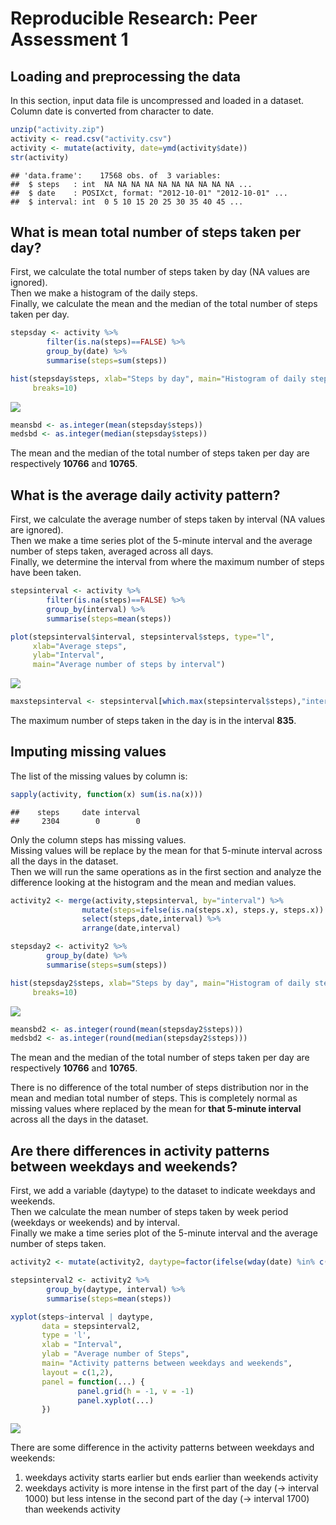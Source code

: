 # Reproducible Research: Peer Assessment 1



## Loading and preprocessing the data
In this section, input data file is uncompressed and loaded in a dataset.  
Column date is converted from character to date.

```r
unzip("activity.zip")
activity <- read.csv("activity.csv")
activity <- mutate(activity, date=ymd(activity$date))
str(activity)
```

```
## 'data.frame':	17568 obs. of  3 variables:
##  $ steps   : int  NA NA NA NA NA NA NA NA NA NA ...
##  $ date    : POSIXct, format: "2012-10-01" "2012-10-01" ...
##  $ interval: int  0 5 10 15 20 25 30 35 40 45 ...
```

## What is mean total number of steps taken per day?
First, we calculate the total number of steps taken by day (NA values are ignored).   
Then we make a histogram of the daily steps.  
Finally, we calculate the mean and the median of the total number of steps taken per day.

```r
stepsday <- activity %>%
        filter(is.na(steps)==FALSE) %>%
        group_by(date) %>%
        summarise(steps=sum(steps))

hist(stepsday$steps, xlab="Steps by day", main="Histogram of daily steps",
     breaks=10)
```

![](PA1_template_files/figure-html/stepsbyday-1.png) 

```r
meansbd <- as.integer(mean(stepsday$steps))
medsbd <- as.integer(median(stepsday$steps))
```
The mean and the median of the total number of steps taken per day are
respectively **10766** and **10765**.  

## What is the average daily activity pattern?
First, we calculate the average number of steps taken by interval (NA values are ignored).   
Then we make a time series plot of the 5-minute interval and the average number of steps taken, averaged across all days.  
Finally, we determine the interval from where the maximum number of steps have been taken.

```r
stepsinterval <- activity %>%
        filter(is.na(steps)==FALSE) %>%
        group_by(interval) %>%
        summarise(steps=mean(steps))

plot(stepsinterval$interval, stepsinterval$steps, type="l",
     xlab="Average steps",
     ylab="Interval",
     main="Average number of steps by interval")
```

![](PA1_template_files/figure-html/stepsbyinterval-1.png) 

```r
maxstepsinterval <- stepsinterval[which.max(stepsinterval$steps),"interval"]
```
The maximum number of steps taken in the day is in the interval **835**.

## Imputing missing values

The list of the missing values by column is:

```r
sapply(activity, function(x) sum(is.na(x)))
```

```
##    steps     date interval 
##     2304        0        0
```
Only the column steps has missing values.  
Missing values will be replace by the mean for that 5-minute interval across all the days in the dataset.  
Then we will run the same operations as in the first section and analyze the difference looking at the histogram and the mean and median values.

```r
activity2 <- merge(activity,stepsinterval, by="interval") %>%
                mutate(steps=ifelse(is.na(steps.x), steps.y, steps.x)) %>%
                select(steps,date,interval) %>%
                arrange(date,interval)

stepsday2 <- activity2 %>%
        group_by(date) %>%
        summarise(steps=sum(steps))

hist(stepsday2$steps, xlab="Steps by day", main="Histogram of daily steps",
     breaks=10)
```

![](PA1_template_files/figure-html/replacemissingvalues-1.png) 

```r
meansbd2 <- as.integer(round(mean(stepsday2$steps)))
medsbd2 <- as.integer(round(median(stepsday2$steps)))
```
The mean and the median of the total number of steps taken per day are
respectively **10766** and **10765**.

There is no difference of the total number of steps distribution nor in the mean and median total number of steps. This is completely normal as missing values where replaced by the mean for **that 5-minute interval** across all the days in the dataset.

## Are there differences in activity patterns between weekdays and weekends?
First, we add a variable (daytype) to the dataset to indicate weekdays and weekends.   
Then we calculate the mean number of steps taken by week period (weekdays or weekends) and by interval.  
Finally we make a time series plot of the 5-minute interval and the average number of steps taken.

```r
activity2 <- mutate(activity2, daytype=factor(ifelse(wday(date) %in% c(1,7), "weekend", "weekday")))

stepsinterval2 <- activity2 %>%
        group_by(daytype, interval) %>%
        summarise(steps=mean(steps))

xyplot(steps~interval | daytype,
       data = stepsinterval2,
       type = 'l',
       xlab = "Interval",
       ylab = "Average number of Steps",
       main= "Activity patterns between weekdays and weekends",
       layout = c(1,2),
       panel = function(...) {
               panel.grid(h = -1, v = -1)
               panel.xyplot(...)
       })
```

![](PA1_template_files/figure-html/patternday-1.png) 

There are some difference in the activity patterns between weekdays and weekends:  
1. weekdays activity starts earlier but ends earlier than weekends activity  
2. weekdays activity is more intense in the first part of the day (-> interval 1000) but less               intense in the second part of the day (-> interval 1700) than weekends activity
